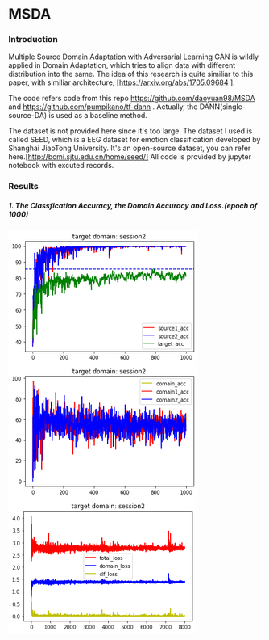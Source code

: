 # MSDA
### Introduction  

Multiple Source Domain Adaptation with Adversarial Learning
GAN is wildly applied in Domain Adaptation, which tries to align data with different distribution into the same. The idea of this research is quite similiar to this paper, with similiar architecture, [https://arxiv.org/abs/1705.09684 ].  

The code refers code from this repo https://github.com/daoyuan98/MSDA and https://github.com/pumpikano/tf-dann . Actually, the DANN(single-source-DA) is used as a baseline method.  

The dataset is not provided here since it's too large. The dataset I used is called SEED, which is a EEG dataset for emotion classification developed by Shanghai JiaoTong University. It's an open-source dataset, you can refer here.[http://bcmi.sjtu.edu.cn/home/seed/]
All code is provided by jupyter notebook with excuted records.
### Results
  
  
##### 1. The Classfication Accuracy, the Domain Accuracy and Loss.(epoch of 1000)
![](images/48,1000,p_acc.png)![](images/48,1000,d_acc.png)![](images/48,1000,loss.png)
